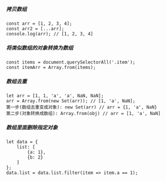 ##### 拷贝数组
    const arr = [1, 2, 3, 4];
    const arr2 = [...arr];
    console.log(arr); // [1, 2, 3, 4]
    
##### 将类似数组的对象转换为数组
    const items = document.querySelectorAll('.item');
    const itemArr = Array.from(items);
    
##### 数组去重
    let arr = [1, 1, 'a', 'a', NaN, NaN];
    arr = Array.from(new Set(arr)); // [1, 'a', NaN];
    第一步(数组去重变成对象): new Set(arr) // arr = {1, 'a', NaN}
    第二步(对象转换成数组): Array.from(obj) // arr = [1, 'a', NaN]
    
##### 数组里面删除指定对象
    let data = {
        list: [
            {a: 1},
            {b: 2}
        ]
    };
    data.list = data.list.filter(item => item.a == 1);